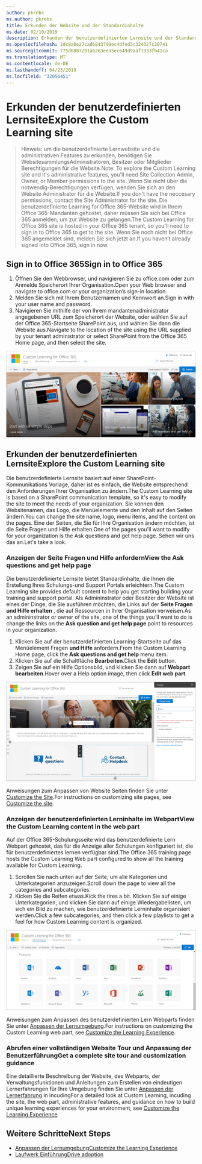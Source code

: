 ```yaml
---
author: pkrebs
ms.author: pkrebs
title: Erkunden der Website und der Standardinhalte
ms.date: 02/10/2019
description: Erkunden der benutzerdefinierten Lernsite und der Standardinhalte
ms.openlocfilehash: 1dc8a0e27cad6843799ec4dfed3c324327c20741
ms.sourcegitcommit: 775d6807291ab263eea5ec649d9aaf1933fb41ca
ms.translationtype: MT
ms.contentlocale: de-DE
ms.lasthandoff: 04/23/2019
ms.locfileid: "32056451"
---
```

# <a name="explore-the-custom-learning-site"></a><span data-ttu-id="897cf-103">Erkunden der benutzerdefinierten Lernsite</span><span class="sxs-lookup"><span data-stu-id="897cf-103">Explore the Custom Learning site</span></span>

> <span data-ttu-id="897cf-104">Hinweis: um die benutzerdefinierte Lernwebsite und die administrativen Features zu erkunden, benötigen Sie WebsitesammlungsAdministratoren, Besitzer oder Mitglieder Berechtigungen für die Website.</span><span class="sxs-lookup"><span data-stu-id="897cf-104">Note: To explore the Custom Learning site and it's administrative features, you'll need Site Collection Admin, Owner, or Member permissions to the site.</span></span> <span data-ttu-id="897cf-105">Wenn Sie nicht über die notwendig-Berechtigungen verfügen, wenden Sie sich an den Website Administrator für die Website.</span><span class="sxs-lookup"><span data-stu-id="897cf-105">If you don't have the neccesary permissions, contact the Site Administrator for the site.</span></span> <span data-ttu-id="897cf-106">Die benutzerdefinierte Learning for Office 365-Website wird in Ihrem Office 365-Mandanten gehostet, daher müssen Sie sich bei Office 365 anmelden, um zur Website zu gelangen.</span><span class="sxs-lookup"><span data-stu-id="897cf-106">The Custom Learning for Office 365 site is hosted in your Office 365 tenant, so you'll need to sign in to Office 365 to get to the site.</span></span> <span data-ttu-id="897cf-107">Wenn Sie noch nicht bei Office 365 angemeldet sind, melden Sie sich jetzt an.</span><span class="sxs-lookup"><span data-stu-id="897cf-107">If you haven’t already signed into Office 365, sign in now.</span></span> 

## <a name="sign-in-to-office-365"></a><span data-ttu-id="897cf-108">Sign in to Office 365</span><span class="sxs-lookup"><span data-stu-id="897cf-108">Sign in to Office 365</span></span> 

1.  <span data-ttu-id="897cf-109">Öffnen Sie den Webbrowser, und navigieren Sie zu office.com oder zum Anmelde Speicherort Ihrer Organisation.</span><span class="sxs-lookup"><span data-stu-id="897cf-109">Open your Web browser and navigate to office.com or your organization’s sign-in location.</span></span> 
2.  <span data-ttu-id="897cf-110">Melden Sie sich mit Ihrem Benutzernamen und Kennwort an.</span><span class="sxs-lookup"><span data-stu-id="897cf-110">Sign in with your user name and password.</span></span>
3.  <span data-ttu-id="897cf-111">Navigieren Sie mithilfe der von Ihrem mandantenadministrator angegebenen URL zum Speicherort der Website, oder wählen Sie auf der Office 365-Startseite SharePoint aus, und wählen Sie dann die Website aus.</span><span class="sxs-lookup"><span data-stu-id="897cf-111">Navigate to the location of the site using the URL supplied by your tenant administrator or select SharePoint from the Office 365 Home page, and then select the site.</span></span> 

![CG-Introducing. png](media/cg-introducing.png)

## <a name="explore-the-custom-learning-site"></a><span data-ttu-id="897cf-113">Erkunden der benutzerdefinierten Lernsite</span><span class="sxs-lookup"><span data-stu-id="897cf-113">Explore the Custom Learning site</span></span>

<span data-ttu-id="897cf-114">Die benutzerdefinierte Lernsite basiert auf einer SharePoint-Kommunikations Vorlage, daher ist es einfach, die Website entsprechend den Anforderungen Ihrer Organisation zu ändern.</span><span class="sxs-lookup"><span data-stu-id="897cf-114">The Custom Learning site is based on a SharePoint communication template, so it's easy to modify the site to meet the needs of your organization.</span></span> <span data-ttu-id="897cf-115">Sie können den Websitenamen, das Logo, die Menüelemente und den Inhalt auf den Seiten ändern.</span><span class="sxs-lookup"><span data-stu-id="897cf-115">You can change the site name, logo, menu items, and the content on the pages.</span></span> <span data-ttu-id="897cf-116">Eine der Seiten, die Sie für Ihre Organisation ändern möchten, ist die Seite Fragen und Hilfe erhalten.</span><span class="sxs-lookup"><span data-stu-id="897cf-116">One of the pages you'll want to modify for your organization is the Ask questions and get help page.</span></span> <span data-ttu-id="897cf-117">Sehen wir uns das an.</span><span class="sxs-lookup"><span data-stu-id="897cf-117">Let's take a look.</span></span>

### <a name="view-the-ask-questions-and-get-help-page"></a><span data-ttu-id="897cf-118">Anzeigen der Seite Fragen und Hilfe anfordern</span><span class="sxs-lookup"><span data-stu-id="897cf-118">View the Ask questions and get help page</span></span>

<span data-ttu-id="897cf-119">Die benutzerdefinierte Lernsite bietet Standardinhalte, die Ihnen die Erstellung Ihres Schulungs-und Support Portals erleichtern.</span><span class="sxs-lookup"><span data-stu-id="897cf-119">The Custom Learning site provides default content to help you get starting building your training and support portal.</span></span> <span data-ttu-id="897cf-120">Als Admininstrator oder Besitzer der Website ist eines der Dinge, die Sie ausführen möchten, die Links auf der **Seite Fragen und Hilfe erhalten** , die auf Ressourcen in Ihrer Organisation verweisen.</span><span class="sxs-lookup"><span data-stu-id="897cf-120">As an admininstrator or owner of the site, one of the things you’ll want to do is change the links on the **Ask question and get help page** point to resources in your organization.</span></span> 

1.  <span data-ttu-id="897cf-121">Klicken Sie auf der benutzerdefinierten Learning-Startseite auf das Menüelement Fragen **und Hilfe** anfordern.</span><span class="sxs-lookup"><span data-stu-id="897cf-121">From the Custom Learning Home page, click the **Ask questions and get help** menu item.</span></span>
2.  <span data-ttu-id="897cf-122">Klicken Sie auf die Schaltfläche **Bearbeiten**.</span><span class="sxs-lookup"><span data-stu-id="897cf-122">Click the **Edit** button.</span></span>
3.  <span data-ttu-id="897cf-123">Zeigen Sie auf ein Hilfe Optionsbild, und klicken Sie dann auf **Webpart bearbeiten**.</span><span class="sxs-lookup"><span data-stu-id="897cf-123">Hover over a Help option image, then click **Edit web part**.</span></span>

![CG-edithelp. png](media/cg-edithelp.png)

<span data-ttu-id="897cf-125">Anweisungen zum Anpassen von Website Seiten finden Sie unter [Customize the Site](custom_edithelp.md).</span><span class="sxs-lookup"><span data-stu-id="897cf-125">For instructions on customizing site pages, see [Customize the site](custom_edithelp.md).</span></span>

### <a name="view-the-custom-learning-content-in-the-web-part"></a><span data-ttu-id="897cf-126">Anzeigen der benutzerdefinierten Lerninhalte im Webpart</span><span class="sxs-lookup"><span data-stu-id="897cf-126">View the Custom Learning content in the web part</span></span>
<span data-ttu-id="897cf-127">Auf der Office 365-Schulungsseite wird das benutzerdefinierte Lern Webpart gehostet, das für die Anzeige aller Schulungen konfiguriert ist, die für benutzerdefiniertes lernen verfügbar sind.</span><span class="sxs-lookup"><span data-stu-id="897cf-127">The Office 365 training page hosts the Custom Learning Web part configured to show all the training available for Custom Learning.</span></span> 

1. <span data-ttu-id="897cf-128">Scrollen Sie nach unten auf der Seite, um alle Kategorien und Unterkategorien anzuzeigen.</span><span class="sxs-lookup"><span data-stu-id="897cf-128">Scroll down the page to view all the categories and subcategories.</span></span>
2. <span data-ttu-id="897cf-129">Kicken Sie die Reifen etwas.</span><span class="sxs-lookup"><span data-stu-id="897cf-129">Kick the tires a bit.</span></span> <span data-ttu-id="897cf-130">Klicken Sie auf einige Unterkategorien, und klicken Sie dann auf einige Wiedergabelisten, um sich ein Bild zu machen, wie benutzerdefinierte Lerninhalte organisiert werden.</span><span class="sxs-lookup"><span data-stu-id="897cf-130">Click a few subcategories, and then click a few playlists to get a feel for how Custom Learning content is organized.</span></span> 

![CG-gotoall. png](media/cg-gotoall.png)

<span data-ttu-id="897cf-132">Anweisungen zum Anpassen des benutzerdefinierten Lern Webparts finden Sie unter [Anpassen der Lernumgebung](custom_overview.md).</span><span class="sxs-lookup"><span data-stu-id="897cf-132">For instructions on customizing the Custom Learning web part, see [Customize the Learning Experience](custom_overview.md).</span></span>

### <a name="get-a-complete-site-tour-and-customization-guidance"></a><span data-ttu-id="897cf-133">Abrufen einer vollständigen Website Tour und Anpassung der Benutzerführung</span><span class="sxs-lookup"><span data-stu-id="897cf-133">Get a complete site tour and customization guidance</span></span>
<span data-ttu-id="897cf-134">Eine detaillierte Beschreibung der Website, des Webparts, der Verwaltungsfunktionen und Anleitungen zum Erstellen von eindeutigen Lernerfahrungen für Ihre Umgebung finden Sie unter [Anpassen der Lernerfahrung](custom_overview.md) in incuding</span><span class="sxs-lookup"><span data-stu-id="897cf-134">For a detailed look at Custom Learning, incuding the site, the web part, administrative features, and guidance on how to build unique learning experiences for your environment, see [Customize the Learning Experience](custom_overview.md)</span></span>

## <a name="next-steps"></a><span data-ttu-id="897cf-135">Weitere Schritte</span><span class="sxs-lookup"><span data-stu-id="897cf-135">Next Steps</span></span>
- [<span data-ttu-id="897cf-136">Anpassen der Lernumgebung</span><span class="sxs-lookup"><span data-stu-id="897cf-136">Customize the Learning Experience</span></span>](custom_overview.md)
- [<span data-ttu-id="897cf-137">Laufwerk Einführung</span><span class="sxs-lookup"><span data-stu-id="897cf-137">Drive adoption</span></span>](driveadoption.md) 
